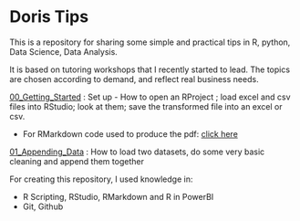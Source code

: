 # Doris Tips

This is a repository for sharing some simple and practical tips in R, python, Data Science, Data Analysis.

It is based on tutoring workshops that I recently started to lead. The topics are chosen according to demand, and reflect real business needs.

[00_Getting_Started](https://github.com/dorissuzukiesmerio/Doris_Tips/blob/master/Getting_Started_Tips.pdf) : Set up - How to open an RProject ; load excel and csv files into RStudio; look at them; save the transformed file into an excel or csv.
- For RMarkdown code used to produce the pdf: [click here](https://github.com/dorissuzukiesmerio/Doris_Tips/blob/master/Getting_Started_Tips.Rmd)

[01_Appending_Data](https://github.com/dorissuzukiesmerio/Doris_Tips/blob/master/01_appending_data.R) : How to load two datasets, do some very basic cleaning and append them together




For creating this repository, I used knowledge in:

- R Scripting, RStudio, RMarkdown and R in PowerBI
- Git, Github

